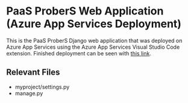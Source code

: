# PaaS ProberS Web Application (Azure App Services Deployment)
This is the PaaS ProberS Django web application that was deployed on Azure App Services using the Azure App Services Visual Studio Code extension. Finished deployment can be seen with [this link](https://test-web-app-azure.azurewebsites.net/).

## Relevant Files
- myproject/settings.py 
- manage.py